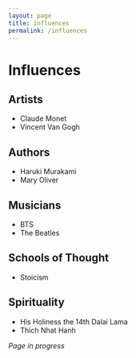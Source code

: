 ```yaml
---
layout: page
title: influences
permalink: /influences
---
```


<h1>Influences</h1>

<h2>Artists</h2>

- Claude Monet
- Vincent Van Gogh

<h2>Authors</h2>

- Haruki Murakami
- Mary Oliver

<h2>Musicians</h2>

- BTS
- The Beatles

<h2>Schools of Thought</h2>

- Stoicism

<h2>Spirituality</h2>

- His Holiness the 14th Dalai Lama
- Thich Nhat Hanh

<i>Page in progress</i>

<style>
  .wrapper {
    max-width: 58em;
  }
</style>